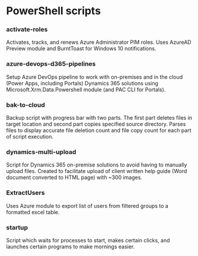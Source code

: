 # PowerShell scripts

### activate-roles
Activates, tracks, and renews Azure Administrator PIM roles. Uses AzureAD Preview module and BurntToast for Windows 10 notifications.

### azure-devops-d365-pipelines
Setup Azure DevOps pipeline to work with on-premises and in the cloud (Power Apps, including Portals) Dynamics 365 solutions using Microsoft.Xrm.Data.Powershell module (and PAC CLI for Portals).

### bak-to-cloud
Backup script with progress bar with two parts. The first part deletes files in target location and second part copies specified source directory. Parses files to display accurate file deletion count and file copy count for each part of script execution.

### dynamics-multi-upload
Script for Dynamics 365 on-premise solutions to avoid having to manually upload files. Created to facilitate upload of client written help guide (Word document converted to HTML page) with ~300 images.

### ExtractUsers
Uses Azure module to export list of users from filtered groups to a formatted excel table. 

### startup 
Script which waits for processes to start, makes certain clicks, and launches certain programs to make mornings easier.

